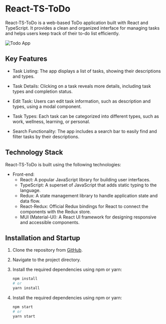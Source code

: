 # React-TS-ToDo

React-TS-ToDo is a web-based ToDo application built with React and TypeScript. It provides a clean and organized interface for managing tasks and helps users keep track of their to-do list efficiently.

![Todo App](![image](https://github.com/glwo/React-TS-ToDo/assets/112520930/da2212fb-6a16-4b25-a28f-efa54ea17a16)
)

## Key Features

- Task Listing: The app displays a list of tasks, showing their descriptions and types.

- Task Details: Clicking on a task reveals more details, including task types and completion status.

- Edit Task: Users can edit task information, such as description and types, using a modal component.

- Task Types: Each task can be categorized into different types, such as work, wellness, learning, or personal.

- Search Functionality: The app includes a search bar to easily find and filter tasks by their descriptions.

## Technology Stack

React-TS-ToDo is built using the following technologies:

- Front-end:
  - React: A popular JavaScript library for building user interfaces.
  - TypeScript: A superset of JavaScript that adds static typing to the language.
  - Redux: A state management library to handle application state and data flow.
  - React-Redux: Official Redux bindings for React to connect the components with the Redux store.
  - MUI (Material-UI): A React UI framework for designing responsive and accessible components.

## Installation and Startup

1. Clone the repository from [GitHub](https://github.com/glwo/React-TS-ToDo).

2. Navigate to the project directory.

3. Install the required dependencies using npm or yarn:

   ```bash
   npm install
   # or
   yarn install

4. Install the required dependencies using npm or yarn:

   ```bash
   npm start
   # or
   yarn start
